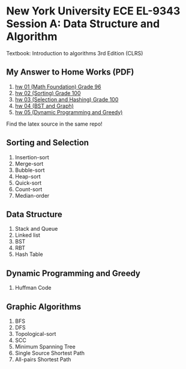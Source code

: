 # New York University ECE EL-9343 Session A: Data Structure and Algorithm
Textbook: Introduction to algorithms 3rd Edition (CLRS)
## My Answer to Home Works (PDF)

1. [hw 01 (Math Foundation) Grade 96](https://github.com/matonglidewazi/ECE-9343-Exercise/blob/master/ECE%209343%20HW/HW%2001%20Tongda%20Xu.pdf)
2. [hw 02 (Sorting) Grade 100](https://github.com/matonglidewazi/ECE-9343-Exercise/blob/master/ECE%209343%20HW/HW%2002%20Tongda%20Xu.pdf ) 
3. [hw 03 (Selection and Hashing) Grade 100](https://github.com/matonglidewazi/ECE-9343-Exercise/blob/master/ECE%209343%20HW/HW%2003%20Tongda%20Xu.pdf)
4. [hw 04 (BST and Graph)](https://github.com/matonglidewazi/ECE-9343-Exercise/blob/master/ECE%209343%20HW/HW%2004%20Tongda%20Xu.pdf)
5. [hw 05 (Dynamic Programming and Greedy)](https://github.com/matonglidewazi/ECE-9343-Exercise/blob/master/ECE%209343%20HW/HW%2005%20Tongda%20Xu.pdf)

Find the latex source in the same repo!

## Sorting and Selection

1. Insertion-sort
2. Merge-sort
3. Bubble-sort
4. Heap-sort
5. Quick-sort
6. Count-sort
7. Median-order

## Data Structure

1. Stack and Queue
2. Linked list
3. BST
4. RBT
5. Hash Table

## Dynamic Programming and Greedy

1. Huffman Code 

## Graphic Algorithms

1. BFS
2. DFS
3. Topological-sort
4. SCC
5. Minimum Spanning Tree
6. Single Source Shortest Path
7. All-pairs Shortest Path
